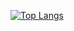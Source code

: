 [![Top Langs](https://github-readme-stats.vercel.app/api/top-langs/?username=akash)](https://github.com/akashsundarr/github-readme-stats)
